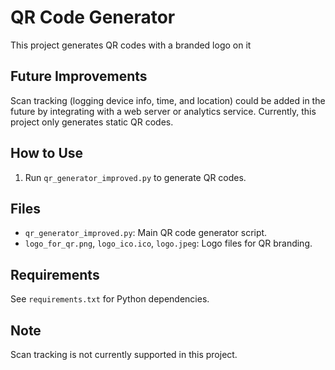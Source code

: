 # QR Code Generator

This project generates QR codes with a branded logo on it



## Future Improvements
Scan tracking (logging device info, time, and location) could be added in the future by integrating with a web server or analytics service. Currently, this project only generates static QR codes.



## How to Use
1. Run `qr_generator_improved.py` to generate QR codes.

## Files
- `qr_generator_improved.py`: Main QR code generator script.
- `logo_for_qr.png`, `logo_ico.ico`, `logo.jpeg`: Logo files for QR branding.

## Requirements
See `requirements.txt` for Python dependencies.


## Note
Scan tracking is not currently supported in this project.
